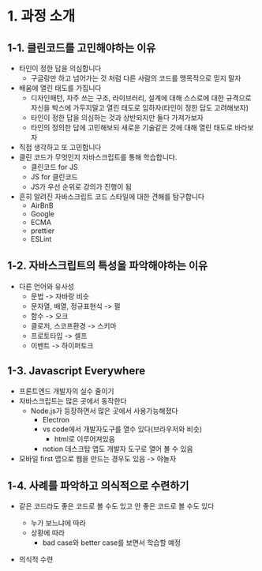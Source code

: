 # 1. 과정 소개

## 1-1. 클린코드를 고민해야하는 이유

- 타인이 정한 답을 의심합니다
  - 구글링만 하고 넘어가는 것 처럼 다른 사람의 코드를 맹목적으로 믿지 말자
- 배움에 열린 태도를 가집니다
  - 디자인패턴, 자주 쓰는 구조, 라이브러리, 설계에 대해 스스로에 대한 규격으로 자신을 박스에 가두지말고
    열린 태도로 임하자(타인이 정한 답도 고려해보자)
  - 타인이 정한 답을 의심하는 것과 상반되지만 둘다 가져가보자
  - 타인의 정의한 답에 고민해보되 새로운 기술같은 것에 대해 열린 태도로 바라보자
- 직접 생각하고 또 고민합니다
- 클린 코드가 무엇인지 자바스크립트를 통해 학습합니다.
  - 클린코드 for JS
  - JS for 클린코드
  - JS가 우선 순위로 강의가 진행이 됨
- 흔히 알려진 자바스크립트 코드 스타일에 대한 견해를 탐구합니다
  - AirBnB
  - Google
  - ECMA
  - prettier
  - ESLint

## 1-2. 자바스크립트의 특성을 파악해야하는 이유

- 다른 언어와 유사성
  - 문법 -> 자바랑 비슷
  - 문자열, 배열, 정규표현식 -> 펄
  - 함수 -> 오크
  - 클로저, 스코프환경 -> 스키마
  - 프로토타입 -> 셀프
  - 이벤트 -> 하이퍼토크

## 1-3. Javascript Everywhere

- 프론트엔드 개발자의 실수 줄이기
- 자바스크립트는 많은 곳에서 동작한다
  - Node.js가 등장하면서 많은 곳에서 사용가능해졌다
    - Electron
    - vs code에서 개발자도구를 열수 있다(브라우저와 비슷)
      - html로 이루어져있음
    - notion 데스크탑 앱도 개발자 도구로 열어 볼 수 있음
- 모바일 first 앱으로 웹을 만드는 경우도 있음 -> 야놀자

## 1-4. 사례를 파악하고 의식적으로 수련하기

- 같은 코드라도 좋은 코드로 볼 수도 있고 안 좋은 코드로 볼 수도 있다

  - 누가 보느냐에 따라
  - 상황에 따라
    - bad case와 better case를 보면서 학습할 예정

- 의식적 수련
